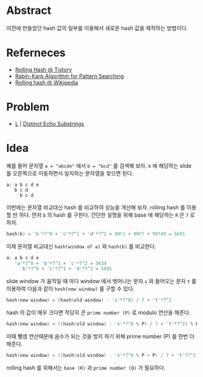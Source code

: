 # Abstract

이전에 만들었던 hash 값의 일부를 이용해서 새로운 hash 값을 제작하는 방법이다.

# Referneces

* [Rolling Hash @ Tistory](https://k2lkh.tistory.com/5)
* [Rabin-Karp Algorithm for Pattern Searching](https://www.geeksforgeeks.org/rabin-karp-algorithm-for-pattern-searching/)
* [Rolling hash @ Wikipedia](https://en.wikipedia.org/wiki/Rolling_hash)

# Problem

* [L](/leetcode2/DistinctEchoSubstrings/) | [Distinct Echo Substrings](https://leetcode.com/problems/distinct-echo-substrings/)

# Idea

예를 들어 문자열 `a = "abcde"` 에서 `b = "bcd"` 를 검색해 보자. 
`b` 에 해당하는 slide 를 오른쪽으로 이동하면서 일치하는 문자열을 찾으면 된다.

```
a: a b c d e
   b c d
     b c d
```

이번에는 문자열 비교대신 hash 를 비교하여 성능을 개선해 보자.
rolling hash 를 이용할 만 하다. 먼저 `b` 의 hash 를 구한다.
간단한 설명을 위해 base 에 해당하는 `R` 은 `7` 로 하자.

```c
hash(b) = 'b'*7^0 + 'c'*7^1 + 'd'*7^2 = 98*1 + 99*7 + 99*49 = 5691
```

이제 문자열 비교대신 `hash(window of a)` 와 `hash(b)` 를 비교한다.

```c
a: a b c d e
   'a'*7^0 + 'b'*7^1 + 'c'*7^2 = 5634
     'b'*7^0 + 'c'*7^1 + 'd'*7^2 = 5691
```

slide window 가 움직일 때 마다 window 에서 벗어나는 문자 `s` 와 들어오는 문자 `t` 를 이용하여
다음과 같이 `hash(new window)` 를 구할 수 있다.

```c
hash(new window) = (hash(old window) - 's'*7^0) / 7 + 't'*7^2
```

hash 의 값이 매우 크다면 적당히 큰 `prime number (P)` 로 modulo 연산을 해준다.

```c
hash(new window) = ((hash(old window) - 's'*7^0 % P) / 7 + 't'*7^2) % P
```

이때 뺄셈 연산때문에 음수가 되는 것을 방지 하기 위해 prime number (P) 를 한번 더해준다.

```c
hash(new window) = ((hash(old window) - 's'*7^0 % P + P) / 7 + 't'*7^2) % P
```

rolling hash 를 위해서는 `base (R)` 과 `prime number (Q)` 가 필요하다.
